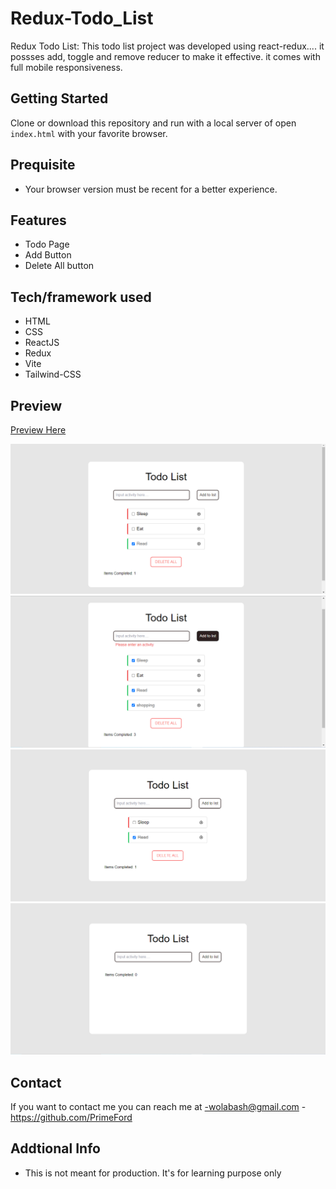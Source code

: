 # Redux-Todo_List

Redux Todo List: This todo list project was developed using react-redux.... it possses add, toggle and remove reducer to make it effective. it comes with full mobile responsiveness.

## Getting Started

Clone or download this repository and run with a local server of open `index.html` with your favorite browser.

## Prequisite

- Your browser version must be recent for a better experience.

## Features

- Todo Page
- Add Button
- Delete All button

## Tech/framework used

- HTML
- CSS
- ReactJS
- Redux
- Vite
- Tailwind-CSS

## Preview

[Preview Here](https://redux-todo-list-amber.vercel.app/)

![screenshot](./public/image/snip.png)
![screenshot](./public/image/snip2.png)
![screenshot](./public/image/snip3.png)
![screenshot](./public/image/snip4.png)

## Contact

If you want to contact me you can reach me at
-wolabash@gmail.com -https://github.com/PrimeFord

## Addtional Info

- This is not meant for production. It's for learning purpose only
